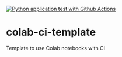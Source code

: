 [![Python application test with Github Actions](https://github.com/mflechl/colab-ci-template/actions/workflows/main.yml/badge.svg)](https://github.com/mflechl/colab-ci-template/actions/workflows/main.yml)

# colab-ci-template
Template to use Colab notebooks with CI

